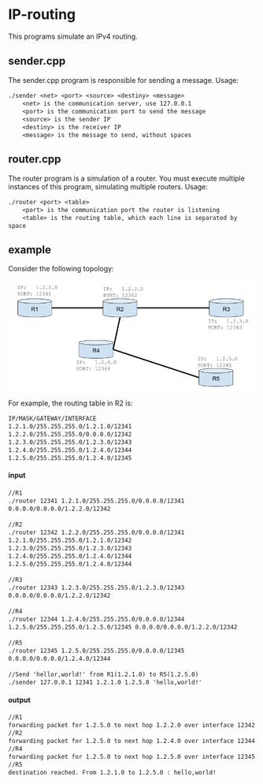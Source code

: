 # IP-routing
This programs simulate an IPv4 routing.

## sender.cpp
The sender.cpp program is responsible for sending a message. Usage:
```
./sender <net> <port> <source> <destiny> <message>
    <net> is the communication server, use 127.0.0.1
    <port> is the communication port to send the message
    <source> is the sender IP
    <destiny> is the receiver IP
    <message> is the message to send, without spaces
```

## router.cpp
The router program is a simulation of a router. You must execute multiple instances of this program, simulating multiple routers. Usage:
```
./router <port> <table>
    <port> is the communication port the router is listening
    <table> is the routing table, which each line is separated by space
```

## example
Consider the following topology:

![Alt text](img/topology.jpg)

For example, the routing table in R2 is:

```
IP/MASK/GATEWAY/INTERFACE
1.2.1.0/255.255.255.0/1.2.1.0/12341
1.2.2.0/255.255.255.0/0.0.0.0/12342
1.2.3.0/255.255.255.0/1.2.3.0/12343
1.2.4.0/255.255.255.0/1.2.4.0/12344
1.2.5.0/255.255.255.0/1.2.4.0/12345
```
#### input
```
//R1
./router 12341 1.2.1.0/255.255.255.0/0.0.0.0/12341 0.0.0.0/0.0.0.0/1.2.2.0/12342

//R2
./router 12342 1.2.2.0/255.255.255.0/0.0.0.0/12341 1.2.1.0/255.255.255.0/1.2.1.0/12342 1.2.3.0/255.255.255.0/1.2.3.0/12343 1.2.4.0/255.255.255.0/1.2.4.0/12344 1.2.5.0/255.255.255.0/1.2.4.0/12344

//R3
./router 12343 1.2.3.0/255.255.255.0/1.2.3.0/12343 0.0.0.0/0.0.0.0/1.2.2.0/12342

//R4
./router 12344 1.2.4.0/255.255.255.0/0.0.0.0/12344 1.2.5.0/255.255.255.0/1.2.5.0/12345 0.0.0.0/0.0.0.0/1.2.2.0/12342

//R5
./router 12345 1.2.5.0/255.255.255.0/0.0.0.0/12345 0.0.0.0/0.0.0.0/1.2.4.0/12344

//Send 'hellor,world!' from R1(1.2.1.0) to R5(1.2.5.0)
./sender 127.0.0.1 12341 1.2.1.0 1.2.5.0 'hello,world!'
```
#### output
```
//R1
forwarding packet for 1.2.5.0 to next hop 1.2.2.0 over interface 12342
//R2
forwarding packet for 1.2.5.0 to next hop 1.2.4.0 over interface 12344
//R4
forwarding packet for 1.2.5.0 to next hop 1.2.5.0 over interface 12345
//R5
destination reached. From 1.2.1.0 to 1.2.5.0 : hello,world!
```
